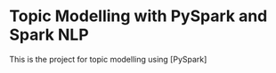 # Topic Modelling with PySpark and Spark NLP

This is the project for topic modelling using [PySpark]
